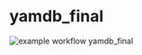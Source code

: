 # yamdb_final
![example workflow](https://github.com/MasterMind7777777/yamdb_final/actions/workflows/main.yml/badge.svg)
yamdb_final
